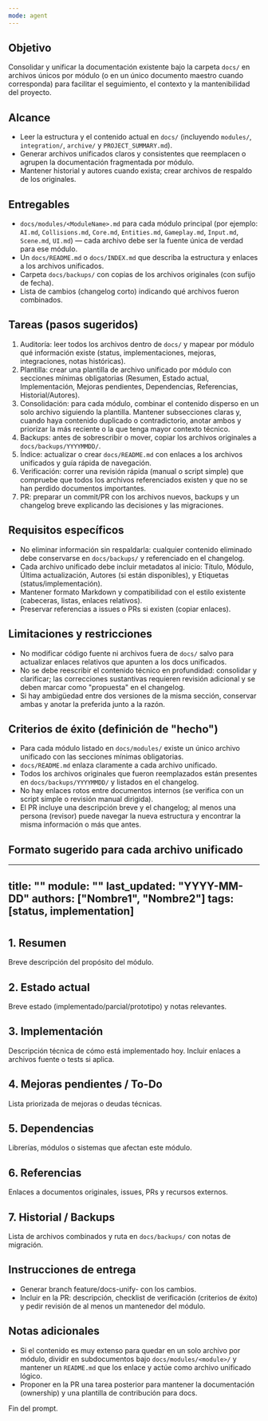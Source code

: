 ```yaml
---
mode: agent
---
```

Objetivo
-------
Consolidar y unificar la documentación existente bajo la carpeta `docs/` en archivos únicos por módulo (o en un único documento maestro cuando corresponda) para facilitar el seguimiento, el contexto y la mantenibilidad del proyecto.

Alcance
------
- Leer la estructura y el contenido actual en `docs/` (incluyendo `modules/`, `integration/`, `archive/` y `PROJECT_SUMMARY.md`).
- Generar archivos unificados claros y consistentes que reemplacen o agrupen la documentación fragmentada por módulo.
- Mantener historial y autores cuando exista; crear archivos de respaldo de los originales.

Entregables
-----------
- `docs/modules/<ModuleName>.md` para cada módulo principal (por ejemplo: `AI.md`, `Collisions.md`, `Core.md`, `Entities.md`, `Gameplay.md`, `Input.md`, `Scene.md`, `UI.md`) — cada archivo debe ser la fuente única de verdad para ese módulo.
- Un `docs/README.md` o `docs/INDEX.md` que describa la estructura y enlaces a los archivos unificados.
- Carpeta `docs/backups/` con copias de los archivos originales (con sufijo de fecha).
- Lista de cambios (changelog corto) indicando qué archivos fueron combinados.

Tareas (pasos sugeridos)
------------------------
1. Auditoría: leer todos los archivos dentro de `docs/` y mapear por módulo qué información existe (status, implementaciones, mejoras, integraciones, notas históricas).
2. Plantilla: crear una plantilla de archivo unificado por módulo con secciones mínimas obligatorias (Resumen, Estado actual, Implementación, Mejoras pendientes, Dependencias, Referencias, Historial/Autores).
3. Consolidación: para cada módulo, combinar el contenido disperso en un solo archivo siguiendo la plantilla. Mantener subsecciones claras y, cuando haya contenido duplicado o contradictorio, anotar ambos y priorizar la más reciente o la que tenga mayor contexto técnico.
4. Backups: antes de sobrescribir o mover, copiar los archivos originales a `docs/backups/YYYYMMDD/`.
5. Índice: actualizar o crear `docs/README.md` con enlaces a los archivos unificados y guía rápida de navegación.
6. Verificación: correr una revisión rápida (manual o script simple) que compruebe que todos los archivos referenciados existen y que no se han perdido documentos importantes.
7. PR: preparar un commit/PR con los archivos nuevos, backups y un changelog breve explicando las decisiones y las migraciones.

Requisitos específicos
---------------------
- No eliminar información sin respaldarla: cualquier contenido eliminado debe conservarse en `docs/backups/` y referenciado en el changelog.
- Cada archivo unificado debe incluir metadatos al inicio: Título, Módulo, Última actualización, Autores (si están disponibles), y Etiquetas (status/implementación).
- Mantener formato Markdown y compatibilidad con el estilo existente (cabeceras, listas, enlaces relativos).
- Preservar referencias a issues o PRs si existen (copiar enlaces).

Limitaciones y restricciones
---------------------------
- No modificar código fuente ni archivos fuera de `docs/` salvo para actualizar enlaces relativos que apunten a los docs unificados.
- No se debe reescribir el contenido técnico en profundidad: consolidar y clarificar; las correcciones sustantivas requieren revisión adicional y se deben marcar como "propuesta" en el changelog.
- Si hay ambigüedad entre dos versiones de la misma sección, conservar ambas y anotar la preferida junto a la razón.

Criterios de éxito (definición de "hecho")
---------------------------------------
- Para cada módulo listado en `docs/modules/` existe un único archivo unificado con las secciones mínimas obligatorias.
- `docs/README.md` enlaza claramente a cada archivo unificado.
- Todos los archivos originales que fueron reemplazados están presentes en `docs/backups/YYYYMMDD/` y listados en el changelog.
- No hay enlaces rotos entre documentos internos (se verifica con un script simple o revisión manual dirigida).
- El PR incluye una descripción breve y el changelog; al menos una persona (revisor) puede navegar la nueva estructura y encontrar la misma información o más que antes.

Formato sugerido para cada archivo unificado
------------------------------------------
---
title: "<Module Name>"
module: "<module-identifier>"
last_updated: "YYYY-MM-DD"
authors: ["Nombre1", "Nombre2"]
tags: [status, implementation]
---

# <Module Name>

## 1. Resumen
Breve descripción del propósito del módulo.

## 2. Estado actual
Breve estado (implementado/parcial/prototipo) y notas relevantes.

## 3. Implementación
Descripción técnica de cómo está implementado hoy. Incluir enlaces a archivos fuente o tests si aplica.

## 4. Mejoras pendientes / To-Do
Lista priorizada de mejoras o deudas técnicas.

## 5. Dependencias
Librerías, módulos o sistemas que afectan este módulo.

## 6. Referencias
Enlaces a documentos originales, issues, PRs y recursos externos.

## 7. Historial / Backups
Lista de archivos combinados y ruta en `docs/backups/` con notas de migración.

Instrucciones de entrega
-----------------------
- Generar branch feature/docs-unify-<fecha> con los cambios.
- Incluir en la PR: descripción, checklist de verificación (criterios de éxito) y pedir revisión de al menos un mantenedor del módulo.

Notas adicionales
----------------
- Si el contenido es muy extenso para quedar en un solo archivo por módulo, dividir en subdocumentos bajo `docs/modules/<module>/` y mantener un `README.md` que los enlace y actúe como archivo unificado lógico.
- Proponer en la PR una tarea posterior para mantener la documentación (ownership) y una plantilla de contribución para docs.

Fin del prompt.